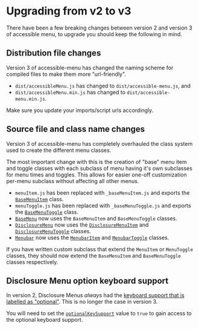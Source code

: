 # Upgrading from v2 to v3

There have been a few breaking changes between version 2 and version 3 of accessible menu, to upgrade you should keep the following in mind.

## Distribution file changes

Version 3 of accessible-menu has changed the naming scheme for compiled files to make them more "url-friendly".

- `dist/accessibleMenu.js` has changed to `dist/accessible-menu.js`, and
- `dist/accessibleMenu.min.js` has changed to `dist/accessible-menu.min.js`.

Make sure you update your imports/script urls accordingly.

## Source file and class name changes

Version 3 of accessible-menu has completely overhauled the class system used to create the different menu classes.

The most important change with this is the creation of "base" menu item and toggle classes with each subclass of menu having it's own subclasses for menu times and toggles. This allows for easier one-off customization per-menu subclass without affecting all other menus.

- `menuItem.js` has been replaced with `_baseMenuItem.js` and exports the [`BaseMenuItem`](https://accessible-menu.netlify.app/basemenuitem) class.
- `menuToggle.js` has been replaced with `_baseMenuToggle.js` and exports the [`BaseMenuToggle`](https://accessible-menu.netlify.app/basemenutoggle) class.
- [`BaseMenu`](https://accessible-menu.netlify.app/basemenu) now uses the `BaseMenuItem` and `BaseMenuToggle` classes.
- [`DisclosureMenu`](https://accessible-menu.netlify.app/disclosuremenu) now uses the [`DisclosureMenuItem`](https://accessible-menu.netlify.app/disclosuremenuitem) and [`DisclosureMenuToggle`](https://accessible-menu.netlify.app/disclosuremenutoggle) classes.
- [`Menubar`](https://accessible-menu.netlify.app/menubar) now uses the [`MenubarItem`](https://accessible-menu.netlify.app/menubaritem) and [`MenubarToggle`](https://accessible-menu.netlify.app/menubartoggle) classes.

If you have written custom subclass that extend the `MenuItem` or `MenuToggle` classes, they should now extend the `BaseMenuItem` and `BaseMenuToggle` classes respectively.

## Disclosure Menu option keyboard support

In version 2, Disclosure Menus _always_ had the [keyboard support that is labelled as "optional"](https://www.w3.org/TR/wai-aria-practices-1.2/examples/disclosure/disclosure-navigation.html#kbd_label). This is no longer the case in version 3.

You will need to set the [`optionalKeySupport`](https://accessible-menu.netlify.app/disclosuremenu#optionalKeySupport) value to `true` to gain access to the optional keyboard support.
